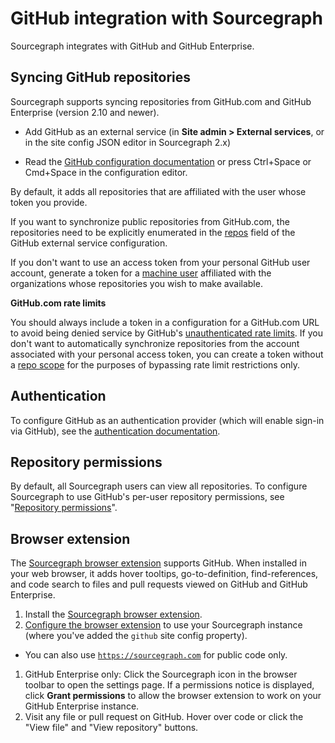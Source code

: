 # GitHub integration with Sourcegraph

Sourcegraph integrates with GitHub and GitHub Enterprise.

## Syncing GitHub repositories

Sourcegraph supports syncing repositories from GitHub.com and GitHub Enterprise (version 2.10 and newer).

- Add GitHub as an external service (in **Site admin > External services**, or in the site config JSON editor in Sourcegraph 2.x)

- Read the [GitHub configuration documentation](../admin/site_config/all.md#githubconnection-object) or press Ctrl+Space or Cmd+Space in the configuration editor.

By default, it adds all repositories that are affiliated with the user whose token you provide.

If you want to synchronize public repositories from GitHub.com, the repositories need to be explicitly enumerated in the [repos](https://docs.sourcegraph.com/admin/site_config/all#repos-array) field of the GitHub external service configuration.

If you don't want to use an access token from your personal GitHub user account, generate a token for a [machine user](https://developer.github.com/v3/guides/managing-deploy-keys/#machine-users) affiliated with the organizations whose repositories you wish to make available.

**GitHub.com rate limits**

You should always include a token in a configuration for a GitHub.com URL to avoid being denied service by GitHub's [unauthenticated rate limits](https://developer.github.com/v3/#rate-limiting). If you don't want to automatically synchronize repositories from the account associated with your personal access token, you can create a token without a [repo scope](https://developer.github.com/apps/building-oauth-apps/scopes-for-oauth-apps/#available-scopes) for the purposes of bypassing rate limit restrictions only.

## Authentication

To configure GitHub as an authentication provider (which will enable sign-in via GitHub), see the
[authentication documentation](../admin/auth.md#github).

## Repository permissions

By default, all Sourcegraph users can view all repositories. To configure Sourcegraph to use
GitHub's per-user repository permissions, see "[Repository
permissions](../admin/repo/permissions.md#github)".

## Browser extension

The [Sourcegraph browser extension](browser_extension.md) supports GitHub. When installed in your web browser, it adds hover tooltips, go-to-definition, find-references, and code search to files and pull requests viewed on GitHub and GitHub Enterprise.

1.  Install the [Sourcegraph browser extension](browser_extension.md).
1.  [Configure the browser extension](browser_extension.md#configuring-the-sourcegraph-instance-to-use) to use your Sourcegraph instance (where you've added the `github` site config property).

- You can also use [`https://sourcegraph.com`](https://sourcegraph.com) for public code only.

1.  GitHub Enterprise only: Click the Sourcegraph icon in the browser toolbar to open the settings page. If a permissions notice is displayed, click **Grant permissions** to allow the browser extension to work on your GitHub Enterprise instance.
1.  Visit any file or pull request on GitHub. Hover over code or click the "View file" and "View repository" buttons.
